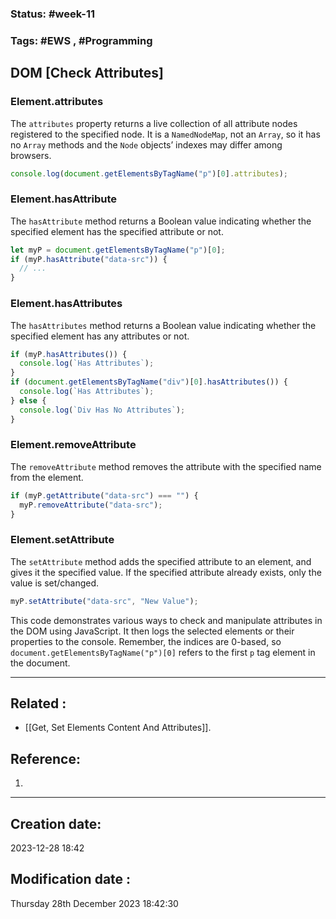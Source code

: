 
### Status: #week-11

### Tags: #EWS  , #Programming 


## DOM [Check Attributes]

### Element.attributes

The `attributes` property returns a live collection of all attribute nodes registered to the specified node. It is a `NamedNodeMap`, not an `Array`, so it has no `Array` methods and the `Node` objects’ indexes may differ among browsers.

```javascript
console.log(document.getElementsByTagName("p")[0].attributes);
```

### Element.hasAttribute

The `hasAttribute` method returns a Boolean value indicating whether the specified element has the specified attribute or not.

```javascript
let myP = document.getElementsByTagName("p")[0];
if (myP.hasAttribute("data-src")) {
  // ...
}
```

### Element.hasAttributes

The `hasAttributes` method returns a Boolean value indicating whether the specified element has any attributes or not.

```javascript
if (myP.hasAttributes()) {
  console.log(`Has Attributes`);
}
if (document.getElementsByTagName("div")[0].hasAttributes()) {
  console.log(`Has Attributes`);
} else {
  console.log(`Div Has No Attributes`);
}
```

### Element.removeAttribute

The `removeAttribute` method removes the attribute with the specified name from the element.

```javascript
if (myP.getAttribute("data-src") === "") {
  myP.removeAttribute("data-src");
}
```

### Element.setAttribute

The `setAttribute` method adds the specified attribute to an element, and gives it the specified value. If the specified attribute already exists, only the value is set/changed.

```javascript
myP.setAttribute("data-src", "New Value");
```

This code demonstrates various ways to check and manipulate attributes in the DOM using JavaScript. It then logs the selected elements or their properties to the console. Remember, the indices are 0-based, so `document.getElementsByTagName("p")[0]` refers to the first `p` tag element in the document. 


______________________________________________________________________


## Related : 

- [[Get, Set Elements Content And Attributes]].

## Reference: 

1.  


---

  ## Creation date: 
  
  2023-12-28 18:42 
  
  
   ## Modification date :
   
   Thursday 28th December 2023 18:42:30
